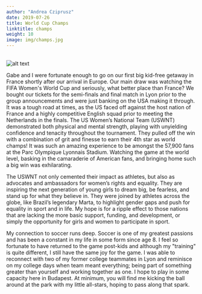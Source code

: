 ```yaml
---
author: "Andrea Cziprusz"
date: 2019-07-26
title: World Cup Champs
linktitle: champs
weight: 10
image: img/champs.jpg
---
```



\
![alt text](/img/champs.jpg "champs")

Gabe and I were fortunate enough to go on our first big kid-free getaway in France shortly after our arrival in Europe. Our main draw was watching the FIFA Women's World Cup and seriously, what better place than France?  We bought our tickets for the semi-finals and final match in Lyon prior to the group announcements and were just banking on the USA making it through. It was a tough road at times, as the US faced off against the host nation of France and a highly competitive English squad prior to meeting the Netherlands in the finals. The US Women’s National Team (USWNT) demonstrated both physical and mental strength, playing with unyielding confidence and tenacity throughout the tournament. They pulled off the win with a combination of grit and finesse to earn their 4th star as world champs! It was such an amazing experience to be amongst the 57,900 fans at the Parc Olympique Lyonnais Stadium.  Watching the game at the world level, basking in the camaraderie of American fans, and bringing home such a big win was exhilarating. 

The USWNT not only cemented their impact as athletes, but also as advocates and ambassadors for women’s rights and equality. They are inspiring the next generation of young girls to dream big, be fearless, and stand up for what they believe in. They were joined by athletes across the globe, like Brazil’s legendary Marta, to highlight gender gaps and push for equality in sport and in life. My hope is for a ripple effect to those nations that are lacking the more basic support, funding, and development, or simply the opportunity for girls and women to participate in sport. 

My connection to soccer runs deep. Soccer is one of my greatest passions and has been a constant in my life in some form since age 8.  I feel so fortunate to have returned to the game post-kids and although my "training" is quite different, I still have the same joy for the game. I was able to reconnect with two of my former college teammates in Lyon and reminisce on my college days when team meant everything; being part of something greater than yourself and working together as one. I hope to play in some capacity here in Budapest. At minimum, you will find me kicking the ball around at the park with my little all-stars, hoping to pass along that spark.
